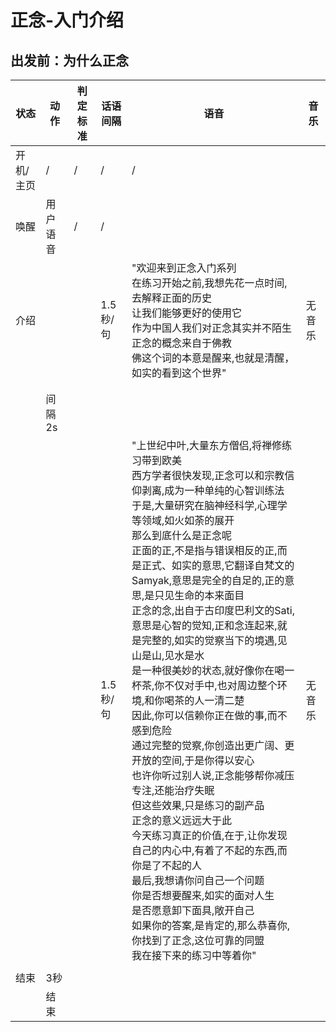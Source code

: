 # 正念-入门介绍
## 出发前：为什么正念

| 状态 | 动作 | 判定标准 | 话语间隔 | 语音 | 音乐 |
|------|------|----------|----------|------|------|
| 开机/主页 | / | / | / | / |  |
| 唤醒 | 用户语音 | / | / |  |  |
| 介绍 |  |  | 1.5秒/句 | "欢迎来到正念入门系列<br>在练习开始之前,我想先花一点时间,去解释正面的历史<br>让我们能够更好的使用它<br>作为中国人我们对正念其实并不陌生<br>正念的概念来自于佛教<br>佛这个词的本意是醒来,也就是清醒，如实的看到这个世界" | 无音乐 |
|  |  |  |  |  |  |
|  |  |  |  |  |  |
|  | 间隔2s |  |  |  |  |
|  |  |  | 1.5秒/句 | "上世纪中叶,大量东方僧侣,将禅修练习带到欧美<br>西方学者很快发现,正念可以和宗教信仰剥离,成为一种单纯的心智训练法<br>于是,大量研究在脑神经科学,心理学等领域,如火如荼的展开<br>那么到底什么是正念呢<br>正面的正,不是指与错误相反的正,而是正式、如实的意思,它翻译自梵文的Samyak,意思是完全的自足的,正的意思,是只见生命的本来面目<br>正念的念,出自于古印度巴利文的Sati,意思是心智的觉知,正和念连起来,就是完整的,如实的觉察当下的境遇,见山是山,见水是水<br>是一种很美妙的状态,就好像你在喝一杯茶,你不仅对手中,也对周边整个环境,和你喝茶的人一清二楚<br>因此,你可以信赖你正在做的事,而不感到危险<br>通过完整的觉察,你创造出更广阔、更开放的空间,于是你得以安心<br>也许你听过别人说,正念能够帮你减压专注,还能治疗失眠<br>但这些效果,只是练习的副产品<br>正念的意义远远大于此<br>今天练习真正的价值,在于,让你发现自己的内心中,有着了不起的东西,而你是了不起的人<br>最后,我想请你问自己一个问题<br>你是否想要醒来,如实的面对人生<br>是否愿意卸下面具,敞开自己<br>如果你的答案,是肯定的,那么恭喜你,你找到了正念,这位可靠的同盟<br>我在接下来的练习中等着你" | 无音乐 |
|  |  |  |  |  |  |
| 结束 | 3秒 |  |  |  |  |
|  | 结束 |  |  |  |  |